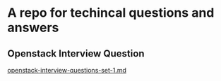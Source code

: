 # A repo for techincal questions and answers

## Openstack Interview Question
[openstack-interview-questions-set-1.md](openstack-interview-questions-set-1.md)
